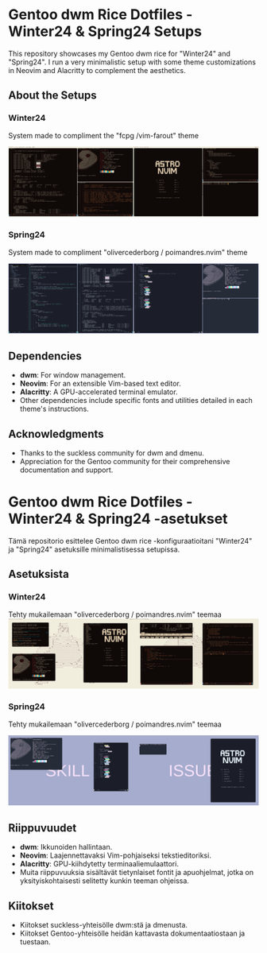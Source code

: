 # Gentoo dwm Rice Dotfiles - Winter24 & Spring24 Setups

This repository showcases my Gentoo dwm rice for "Winter24" and "Spring24". I run a very minimalistic setup with some theme customizations in Neovim and Alacritty to complement the aesthetics.

## About the Setups

### Winter24
System made to compliment the  "fcpg /vim-farout" theme

![Winter24 Screenshot](winter24/2024-01-09_19-22.png)

### Spring24
System made to compliment "olivercederborg / poimandres.nvim" theme

![Spring24 Screenshot](spring24/2024-04-11_12-10.png)

## Dependencies

- **dwm**: For window management.
- **Neovim**: For an extensible Vim-based text editor.
- **Alacritty**: A GPU-accelerated terminal emulator.
- Other dependencies include specific fonts and utilities detailed in each theme's instructions.


## Acknowledgments

- Thanks to the suckless community for dwm and dmenu.
- Appreciation for the Gentoo community for their comprehensive documentation and support.

# Gentoo dwm Rice Dotfiles - Winter24 & Spring24 -asetukset

Tämä repositorio esittelee Gentoo dwm rice -konfiguraatioitani "Winter24" ja "Spring24" asetuksille minimalistisessa setupissa. 

## Asetuksista

### Winter24
Tehty mukailemaan "olivercederborg / poimandres.nvim" teemaa
![Winter24 Screenshot](winter24/2024-01-09_11-32.png)

### Spring24
Tehty mukailemaan "olivercederborg / poimandres.nvim" teemaa

![Spring24 Screenshot](spring24/2024-04-11_12-14.png)

## Riippuvuudet

- **dwm**: Ikkunoiden hallintaan.
- **Neovim**: Laajennettavaksi Vim-pohjaiseksi tekstieditoriksi.
- **Alacritty**: GPU-kiihdytetty terminaaliemulaattori.
- Muita riippuvuuksia sisältävät tietynlaiset fontit ja apuohjelmat, jotka on yksityiskohtaisesti selitetty kunkin teeman ohjeissa.

## Kiitokset

- Kiitokset suckless-yhteisölle dwm:stä ja dmenusta.
- Kiitokset Gentoo-yhteisölle heidän kattavasta dokumentaatiostaan ja tuestaan.

